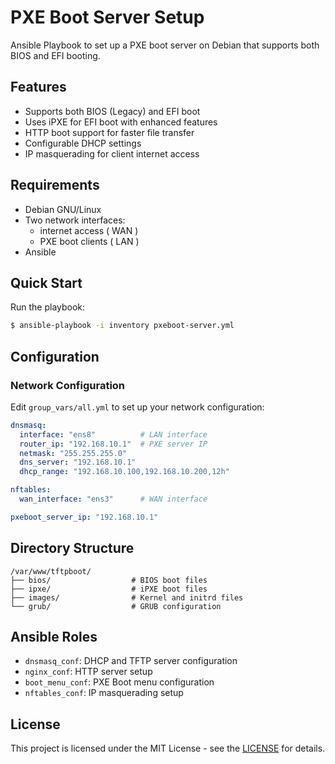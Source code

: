 # PXE Boot Server Setup

Ansible Playbook to set up a PXE boot server on Debian that supports both BIOS and EFI booting.

## Features

- Supports both BIOS (Legacy) and EFI boot
- Uses iPXE for EFI boot with enhanced features
- HTTP boot support for faster file transfer
- Configurable DHCP settings
- IP masquerading for client internet access

## Requirements

- Debian GNU/Linux
- Two network interfaces:
  - internet access ( WAN )
  - PXE boot clients ( LAN )
- Ansible

## Quick Start

Run the playbook:

```bash
$ ansible-playbook -i inventory pxeboot-server.yml
```

## Configuration

### Network Configuration

Edit `group_vars/all.yml` to set up your network configuration:

```yaml
dnsmasq:
  interface: "ens8"          # LAN interface
  router_ip: "192.168.10.1"  # PXE server IP
  netmask: "255.255.255.0"
  dns_server: "192.168.10.1"
  dhcp_range: "192.168.10.100,192.168.10.200,12h"

nftables:
  wan_interface: "ens3"      # WAN interface

pxeboot_server_ip: "192.168.10.1"
```

## Directory Structure

```
/var/www/tftpboot/
├── bios/                  # BIOS boot files
├── ipxe/                  # iPXE boot files
├── images/                # Kernel and initrd files
└── grub/                  # GRUB configuration
```

## Ansible Roles

- `dnsmasq_conf`: DHCP and TFTP server configuration
- `nginx_conf`: HTTP server setup
- `boot_menu_conf`: PXE Boot menu configuration
- `nftables_conf`: IP masquerading setup

## License

This project is licensed under the MIT License - see the [LICENSE](https://opensource.org/license/mit) for details.
